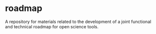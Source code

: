 # roadmap
A repository for materials related to the development of a joint functional and technical roadmap for open science tools.
